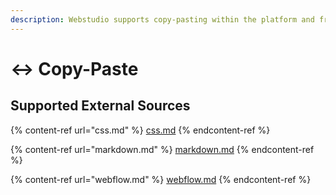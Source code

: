 ```yaml
---
description: Webstudio supports copy-pasting within the platform and from external sources.
---
```


# ↔️ Copy-Paste

## Supported External Sources

{% content-ref url="css.md" %}
[css.md](css.md)
{% endcontent-ref %}

{% content-ref url="markdown.md" %}
[markdown.md](markdown.md)
{% endcontent-ref %}

{% content-ref url="webflow.md" %}
[webflow.md](webflow.md)
{% endcontent-ref %}
